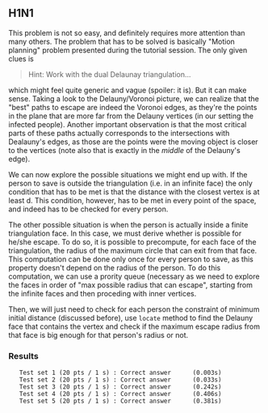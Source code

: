 ## H1N1
This problem is not so easy, and definitely requires more attention than many others. The problem that has to be solved is basically "Motion planning" problem presented during the tutorial session. The only given clues is

> Hint: Work with the dual Delaunay triangulation...

which might feel quite generic and vague (spoiler: it is). But it can make sense. Taking a look to the Delauny/Voronoi picture, we can realize that the "best" paths to escape are indeed the Voronoi edges, as they're the points in the plane that are more far from the Delauny vertices (in our setting the infected people). Another important observation is that the most critical parts of these paths actually corresponds to the intersections with Dealauny's edges, as those are the points were
the moving object is closer to the vertices (note also that is exactly in the *middle* of the Delauny's edge). 

We can now explore the possible situations we might end up with. If the person to save is outside the triangulation (i.e. in an infinite face) the only condition that has to be met is that the distance with the closest vertex is at least d. This condition, however, has to be met in every point of the space, and indeed has to be checked for every person. 

The other possible situation is when the person is actually inside a finite triangulation face. In this case, we must derive whether is possible for he/she escape. To do so, it is possible to precompute, for each face of the triangulation, the radius of the maximum circle that can exit from that face. This computation can be done only once for every person to save, as this property doesn't depend on the radius of the person. To do this computation, we can use a prority queue (necessary as we
need to explore the faces in order of "max possible radius that can escape", starting from the infinite faces and then proceding with inner vertices. 

Then, we will just need to check for each person the constraint of minimum initial distance (discussed before), use `locate` method to find the Delauny face that contains the vertex and check if the maximum escape radius from that face is big enough for that person's radius or not.

### Results
```
   Test set 1 (20 pts / 1 s) : Correct answer      (0.003s)
   Test set 2 (20 pts / 1 s) : Correct answer      (0.033s)
   Test set 3 (20 pts / 1 s) : Correct answer      (0.242s)
   Test set 4 (20 pts / 1 s) : Correct answer      (0.406s)
   Test set 5 (20 pts / 1 s) : Correct answer      (0.381s)
```
